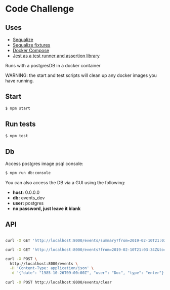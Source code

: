# Code Challenge

## Uses
- [Sequalize](http://docs.sequelizejs.com/manual/tutorial/migrations.html)
- [Sequalize fixtures](https://github.com/modestfake/sequelize-fixtures)
- [Docker Compose](https://docs.docker.com/compose/)
- [Jest as a test runner and assertion library](https://jestjs.io/)

Runs with a postgresDB in a docker container

WARNING: the start and test scripts will clean up any docker images you have running.

## Start

```bash
$ npm start
```

## Run tests

```bash
$ npm test
```

## Db

Access postgres image psql console:

```bash
$ npm run db:console
```
You can also access the DB via a GUI using the following:

- **host:** 0.0.0.0
- **db:** events_dev
- **user:** postgres
- **no password, just leave it blank**

## API

```bash

curl -X GET 'http://localhost:8000/events/summary?from=2019-02-10T21:03:34Z&to=2019-02-25T21:03:34Z&by=hour'

curl -X GET 'http://localhost:8000/events?from=2019-02-10T21:03:34Z&to=2019-02-25T21:03:34Z&by=hour'

curl -X POST \
  http://localhost:8000/events \
  -H 'Content-Type: application/json' \
  -d '{"date": "1985-10-26T09:00:00Z", "user": "Doc", "type": "enter"}'
  
curl -X POST http://localhost:8000/events/clear

```



